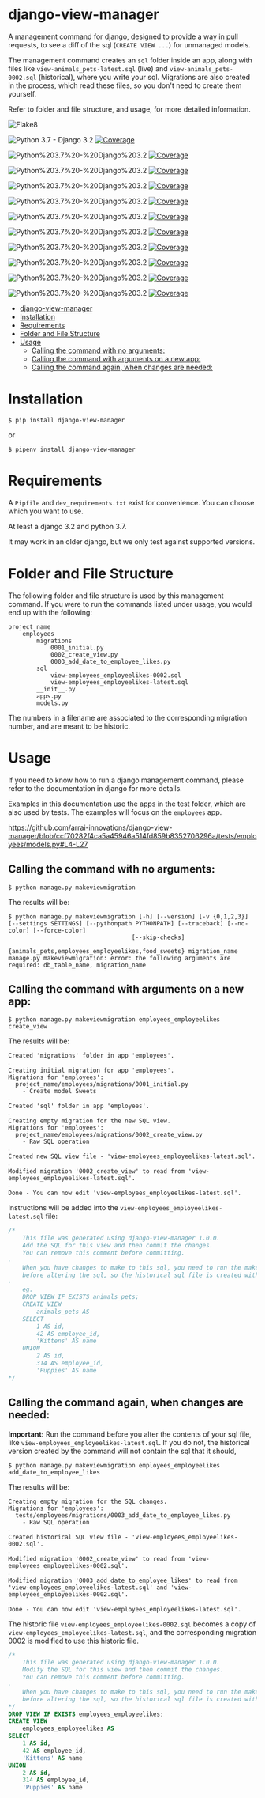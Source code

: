 # django-view-manager

A management command for django, designed to provide a way in pull requests, to see a diff of the sql (`CREATE VIEW ...`) for unmanaged models.

The management command creates an `sql` folder inside an app, along with files like `view-animals_pets-latest.sql` (live) and `view-animals_pets-0002.sql` (historical), where you write your sql. Migrations are also created in the process, which read these files, so you don't need to create them yourself.

Refer to folder and file structure, and usage, for more detailed information.

![Flake8](https://docs.arrai-dev.com/django-view-manager/artifacts/main/flake8.svg)

![Python 3.7 - Django 3.2](https://docs.arrai-dev.com/django-view-manager/artifacts/main/python%203.7%20-%20django%203.2.svg) [![Coverage](https://docs.arrai-dev.com/django-view-manager/artifacts/main/python%203.7%20-%20django%203.2.coverage.svg)](https://docs.arrai-dev.com/django-view-manager/artifacts/main/htmlcov_python%203.7%20-%20django%203.2/)

![Python%203.7%20-%20Django%203.2](https://docs.arrai-dev.com/django-view-manager/artifacts/main/python%203.8%20-%20django%203.2.svg) [![Coverage](https://docs.arrai-dev.com/django-view-manager/artifacts/main/python%203.8%20-%20django%203.2.coverage.svg)](https://docs.arrai-dev.com/django-view-manager/artifacts/main/htmlcov_python%203.8%20-%20django%203.2/)

![Python%203.7%20-%20Django%203.2](https://docs.arrai-dev.com/django-view-manager/artifacts/main/python%203.8%20-%20django%204.0.svg) [![Coverage](https://docs.arrai-dev.com/django-view-manager/artifacts/main/python%203.8%20-%20django%204.0.coverage.svg)](https://docs.arrai-dev.com/django-view-manager/artifacts/main/htmlcov_python%203.8%20-%20django%204.0/)

![Python%203.7%20-%20Django%203.2](https://docs.arrai-dev.com/django-view-manager/artifacts/main/python%203.8%20-%20django%204.1.svg) [![Coverage](https://docs.arrai-dev.com/django-view-manager/artifacts/main/python%203.8%20-%20django%204.1.coverage.svg)](https://docs.arrai-dev.com/django-view-manager/artifacts/main/htmlcov_python%203.8%20-%20django%204.1/)

![Python%203.7%20-%20Django%203.2](https://docs.arrai-dev.com/django-view-manager/artifacts/main/python%203.9%20-%20django%203.2.svg) [![Coverage](https://docs.arrai-dev.com/django-view-manager/artifacts/main/python%203.9%20-%20django%203.2.coverage.svg)](https://docs.arrai-dev.com/django-view-manager/artifacts/main/htmlcov_python%203.9%20-%20django%203.2/)

![Python%203.7%20-%20Django%203.2](https://docs.arrai-dev.com/django-view-manager/artifacts/main/python%203.9%20-%20django%204.0.svg) [![Coverage](https://docs.arrai-dev.com/django-view-manager/artifacts/main/python%203.9%20-%20django%204.0.coverage.svg)](https://docs.arrai-dev.com/django-view-manager/artifacts/main/htmlcov_python%203.9%20-%20django%204.0/)

![Python%203.7%20-%20Django%203.2](https://docs.arrai-dev.com/django-view-manager/artifacts/main/python%203.9%20-%20django%204.1.svg) [![Coverage](https://docs.arrai-dev.com/django-view-manager/artifacts/main/python%203.9%20-%20django%204.1.coverage.svg)](https://docs.arrai-dev.com/django-view-manager/artifacts/main/htmlcov_python%203.9%20-%20django%204.1/)

![Python%203.7%20-%20Django%203.2](https://docs.arrai-dev.com/django-view-manager/artifacts/main/python%203.10%20-%20django%203.2.svg) [![Coverage](https://docs.arrai-dev.com/django-view-manager/artifacts/main/python%203.10%20-%20django%203.2.coverage.svg)](https://docs.arrai-dev.com/django-view-manager/artifacts/main/htmlcov_python%203.10%20-%20django%203.2/)

![Python%203.7%20-%20Django%203.2](https://docs.arrai-dev.com/django-view-manager/artifacts/main/python%203.10%20-%20django%204.0.svg) [![Coverage](https://docs.arrai-dev.com/django-view-manager/artifacts/main/python%203.10%20-%20django%204.0.coverage.svg)](https://docs.arrai-dev.com/django-view-manager/artifacts/main/htmlcov_python%203.10%20-%20django%204.0/)

![Python%203.7%20-%20Django%203.2](https://docs.arrai-dev.com/django-view-manager/artifacts/main/python%203.10%20-%20django%204.1.svg) [![Coverage](https://docs.arrai-dev.com/django-view-manager/artifacts/main/python%203.10%20-%20django%204.1.coverage.svg)](https://docs.arrai-dev.com/django-view-manager/artifacts/main/htmlcov_python%203.10%20-%20django%204.1/)

![Python%203.7%20-%20Django%203.2](https://docs.arrai-dev.com/django-view-manager/artifacts/main/python%203.11%20-%20django%204.1.svg) [![Coverage](https://docs.arrai-dev.com/django-view-manager/artifacts/main/python%203.11%20-%20django%204.1.coverage.svg)](https://docs.arrai-dev.com/django-view-manager/artifacts/main/htmlcov_python%203.11%20-%20django%204.1/)

<!-- prettier-ignore-start -->
<!--TOC-->

- [django-view-manager](#django-view-manager)
- [Installation](#installation)
- [Requirements](#requirements)
- [Folder and File Structure](#folder-and-file-structure)
- [Usage](#usage)
  - [Calling the command with no arguments:](#calling-the-command-with-no-arguments)
  - [Calling the command with arguments on a new app:](#calling-the-command-with-arguments-on-a-new-app)
  - [Calling the command again, when changes are needed:](#calling-the-command-again-when-changes-are-needed)

<!--TOC-->
<!-- prettier-ignore-end -->

# Installation

```shell
$ pip install django-view-manager
```

or

```shell
$ pipenv install django-view-manager
```

# Requirements

A `Pipfile` and `dev_requirements.txt` exist for convenience. You can choose which you want to use.

At least a django 3.2 and python 3.7.

It may work in an older django, but we only test against supported versions.

# Folder and File Structure

The following folder and file structure is used by this management command. If you were to run the commands listed under usage, you would end up with the following:

```shell
project_name
    employees
        migrations
            0001_initial.py
            0002_create_view.py
            0003_add_date_to_employee_likes.py
        sql
            view-employees_employeelikes-0002.sql
            view-employees_employeelikes-latest.sql
        __init__.py
        apps.py
        models.py
```

The numbers in a filename are associated to the corresponding migration number, and are meant to be historic.

# Usage

If you need to know how to run a django management command, please refer to the documentation in django for more details.

Examples in this documentation use the apps in the test folder, which are also used by tests. The examples will focus on the `employees` app.

https://github.com/arrai-innovations/django-view-manager/blob/ccf70282f4ca5a45946a514fd859b8352706296a/tests/employees/models.py#L4-L27

## Calling the command with no arguments:

```shell
$ python manage.py makeviewmigration
```

The results will be:

```shell
$ python manage.py makeviewmigration [-h] [--version] [-v {0,1,2,3}] [--settings SETTINGS] [--pythonpath PYTHONPATH] [--traceback] [--no-color] [--force-color]
                                   [--skip-checks]
                                   {animals_pets,employees_employeelikes,food_sweets} migration_name
manage.py makeviewmigration: error: the following arguments are required: db_table_name, migration_name
```

## Calling the command with arguments on a new app:

```shell
$ python manage.py makeviewmigration employees_employeelikes create_view
```

The results will be:

```
Created 'migrations' folder in app 'employees'.
‧
Creating initial migration for app 'employees'.
Migrations for 'employees':
  project_name/employees/migrations/0001_initial.py
    - Create model Sweets
‧
Created 'sql' folder in app 'employees'.
‧
Creating empty migration for the new SQL view.
Migrations for 'employees':
  project_name/employees/migrations/0002_create_view.py
    - Raw SQL operation
‧
Created new SQL view file - 'view-employees_employeelikes-latest.sql'.
‧
Modified migration '0002_create_view' to read from 'view-employees_employeelikes-latest.sql'.
‧
Done - You can now edit 'view-employees_employeelikes-latest.sql'.
```

Instructions will be added into the `view-employees_employeelikes-latest.sql` file:

```sql
/*
    This file was generated using django-view-manager 1.0.0.
    Add the SQL for this view and then commit the changes.
    You can remove this comment before committing.
‧
    When you have changes to make to this sql, you need to run the makeviewmigration command
    before altering the sql, so the historical sql file is created with the correct contents.
‧
    eg.
    DROP VIEW IF EXISTS animals_pets;
    CREATE VIEW
        animals_pets AS
    SELECT
        1 AS id,
        42 AS employee_id,
        'Kittens' AS name
    UNION
        2 AS id,
        314 AS employee_id,
        'Puppies' AS name
*/
```

## Calling the command again, when changes are needed:

<b>Important:</b> Run the command before you alter the contents of your sql file, like `view-employees_employeelikes-latest.sql`. If you do not, the historical version created by the command will not contain the sql that it should,

```shell
$ python manage.py makeviewmigration employees_employeelikes add_date_to_employee_likes
```

The results will be:

```
Creating empty migration for the SQL changes.
Migrations for 'employees':
  tests/employees/migrations/0003_add_date_to_employee_likes.py
    - Raw SQL operation
‧
Created historical SQL view file - 'view-employees_employeelikes-0002.sql'.
‧
Modified migration '0002_create_view' to read from 'view-employees_employeelikes-0002.sql'.
‧
Modified migration '0003_add_date_to_employee_likes' to read from 'view-employees_employeelikes-latest.sql' and 'view-employees_employeelikes-0002.sql'.
‧
Done - You can now edit 'view-employees_employeelikes-latest.sql'.
```

The historic file `view-employees_employeelikes-0002.sql` becomes a copy of `view-employees_employeelikes-latest.sql`, and the corresponding migration 0002 is modified to use this historic file.

```sql
/*
    This file was generated using django-view-manager 1.0.0.
    Modify the SQL for this view and then commit the changes.
    You can remove this comment before committing.
‧
    When you have changes to make to this sql, you need to run the makeviewmigration command
    before altering the sql, so the historical sql file is created with the correct contents.
*/
DROP VIEW IF EXISTS employees_employeelikes;
CREATE VIEW
    employees_employeelikes AS
SELECT
    1 AS id,
    42 AS employee_id,
    'Kittens' AS name
UNION
    2 AS id,
    314 AS employee_id,
    'Puppies' AS name
```
